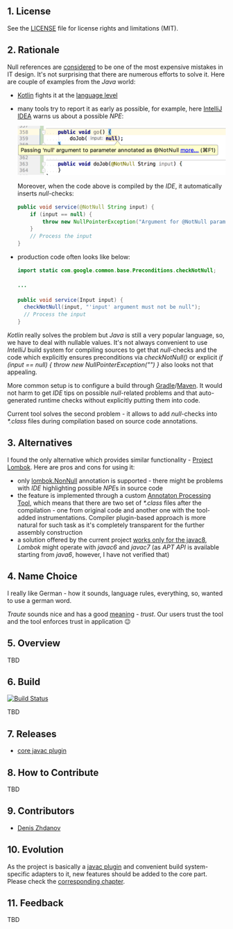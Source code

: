 ## 1. License

See the [LICENSE](LICENSE.md) file for license rights and limitations (MIT).

## 2. Rationale

Null references are [considered](https://en.wikipedia.org/wiki/Null_pointer#History) to be one of the most expensive mistakes in IT design. It's not surprising that there are numerous efforts to solve it. Here are couple of examples from the *Java* world:
* [Kotlin](https://kotlinlang.org/) fights it at the [language level](https://kotlinlang.org/docs/reference/null-safety.html)
* many tools try to report it as early as possible, for example, here [IntelliJ IDEA](https://www.jetbrains.com/idea/) warns us about a possible *NPE*: 

  ![warning-intellij.png](docs/img/warning-intellij.png)

  Moreover, when the code above is compiled by the *IDE*, it automatically inserts *null*-checks:

  ```java
  public void service(@NotNull String input) {
      if (input == null) {
          throw new NullPointerException("Argument for @NotNull parameter 'input' must not be null");
      }
      // Process the input
  }
  ```
* production code often looks like below:

  ```java
  import static com.google.common.base.Preconditions.checkNotNull;

  ...

  public void service(Input input) {
    checkNotNull(input, "'input' argument must not be null");
    // Process the input
  }
  ```

*Kotlin* really solves the problem but *Java* is still a very popular language, so, we have to deal with nullable values. It's not always convenient to use *IntelliJ* build system for compiling sources to get that *null*-checks and the code which explicitly ensures preconditions via *checkNotNull()* or explicit *if (input == null) { throw new NullPointerException("<description>") }* also looks not that appealing.  

More common setup is to configure a build through [Gradle](https://gradle.org/)/[Maven](http://maven.apache.org/). It would not harm to get *IDE* tips on possible *null*-related problems and that auto-generated runtime checks without explicitly putting them into code.  

Current tool solves the second problem - it allows to add *null*-checks into *\*.class* files during compilation based on source code annotations.

## 3. Alternatives

I found the only alternative which provides similar functionality - [Project Lombok](https://projectlombok.org/features/NonNull). Here are pros and cons for using it:
* only [lombok.NonNull](https://projectlombok.org/api/lombok/NonNull.html) annotation is supported - there might be problems with *IDE* highlighting possible *NPE*s in source code
* the feature is implemented through a custom [Annotaton Processing Tool](https://docs.oracle.com/javase/7/docs/technotes/guides/apt/index.html), which means that there are two set of *\*.class* files after the compilation - one from original code and another one with the tool-added instrumentations. Compiler plugin-based approach is more natural for such task as it's completely transparent for the further assembly construction
* a solution offered by the current project [works only for the javac8](core/javac/README.md#5-limitations), *Lombok* might operate with *javac6* and *javac7* (as *APT API* is available starting from *java6*, however, I have not verified that)

## 4. Name Choice

I really like German - how it sounds, language rules, everything, so, wanted to use a german word.  

*Traute* sounds nice and has a good [meaning](http://dictionary.reverso.net/german-english/Traute) - *trust*. Our users trust the tool and the tool enforces trust in application :wink:

## 5. Overview

TBD

## 6. Build

[![Build Status](https://travis-ci.org/denis-zhdanov/traute.svg?branch=master)](https://travis-ci.org/denis-zhdanov/traute)

TBD

## 7. Releases

* [core javac plugin](core/javac/RELEASE.md)

## 8. How to Contribute

TBD

## 9. Contributors

* [Denis Zhdanov](https://github.com/denis-zhdanov)

## 10. Evolution

As the project is basically a [javac plugin](core/javac/README.md) and convenient build system-specific adapters to it, new features should be added to the core part. Please check the [corresponding chapter](core/javac/README.md#8-evolution).

## 11. Feedback

TBD